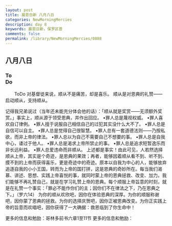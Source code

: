 ```yaml
---
layout: post
title: 晨恩日新 八月八日
categories: NewMorningMercies
description: day 8
keywords: 晨恩日新，保罗区普
comments: false
permalink: /library/NewMorningMercies/0808
---
```


## 八月八日

### To <br> Do

&emsp;&emsp;ToDo
对基督徒来说，顺从不是痛苦，却是喜乐。
顺从是对恩典的礼赞——启动顺从，支持顺从。
 
记得我兄弟说过（当年还未能充分体会他的话）：「顺从就是奖赏——无须额外奖赏。」事实上，顺从源于领受恩典，并作出回应。
•罪人总是蔑视权威。
•罪人喜欢自订律例。
•罪人擅于说服自己相信自己的过犯其实没什么大不了。
•罪人总是自信可以自主。
•罪人总是觉得自己很智慧。
•罪人总有一套道德法则——乃按私欲，而非上帝的律法。
•罪人总以为自己不需要自己不想要的事。
•罪人总是自我中心，诿过于他人。
•罪人总是渴求上帝所禁止的事。
•罪人总是追求短暂逸乐而非长远利益。
•罪人总爱违命而非顺从。
上述都是事实！由此可见，人若然选择顺从上帝，其实是个奇迹，是恩典的果效；再者，能够因着顺从看不到、听不到、摸不到的上帝而获得喜乐，更是奇迹中的奇迹。原本以自我为中心的人，能够放弃追逐自我的小小王国，转而为上帝的国打拼，这是恩典的奇妙所在。每当我们渴慕、讲述、思想、实践上帝喜悦的事，就同时蒙上帝的恩典拯救、改变、加力。我们能够不再礼赞自己，就是在学习礼赞上帝的恩典。每个顺服上帝旨意的时刻，就是在礼赞一个事实：「罪必不能作你们的主；因你们不在律法之下，乃在恩典之下。」（罗六14）
为你的顺从欢欣吧，因你在体验恩典的深厚。为你的顺服称谢吧，因你蒙了恩典的拯救。为你的选择庆贺吧，因你正被恩典改变。为你正实践上帝的旨意而欢唱吧，因你获得了一大确据：救恩临到了你生命中！
 
更多的信息和勉励：哥林多前书六章1至11节
更多的信息和勉励：[]()
